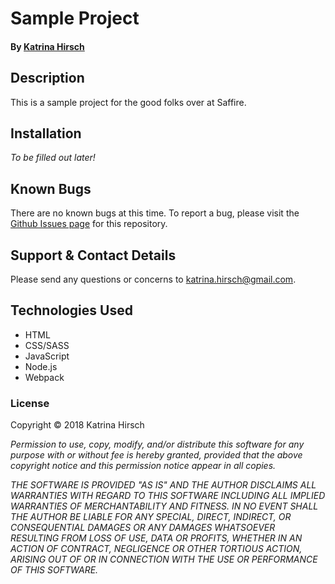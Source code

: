 # Sample Project

#### By [Katrina Hirsch](https://github.com/khirsch)

## Description

This is a sample project for the good folks over at Saffire.

## Installation

_To be filled out later!_

## Known Bugs

There are no known bugs at this time. To report a bug, please visit the [Github Issues page](https://github.com/khirsch/sample-project/issues) for this repository.

## Support & Contact Details

Please send any questions or concerns to katrina.hirsch@gmail.com.

## Technologies Used

* HTML
* CSS/SASS
* JavaScript
* Node.js
* Webpack

### License

Copyright &copy; 2018 Katrina Hirsch

_Permission to use, copy, modify, and/or distribute this software for any purpose with or without fee is hereby granted, provided that the above copyright notice and this permission notice appear in all copies._

_THE SOFTWARE IS PROVIDED "AS IS" AND THE AUTHOR DISCLAIMS ALL WARRANTIES WITH REGARD TO THIS SOFTWARE INCLUDING ALL IMPLIED WARRANTIES OF MERCHANTABILITY AND FITNESS. IN NO EVENT SHALL THE AUTHOR BE LIABLE FOR ANY SPECIAL, DIRECT, INDIRECT, OR CONSEQUENTIAL DAMAGES OR ANY DAMAGES WHATSOEVER RESULTING FROM LOSS OF USE, DATA OR PROFITS, WHETHER IN AN ACTION OF CONTRACT, NEGLIGENCE OR OTHER TORTIOUS ACTION, ARISING OUT OF OR IN CONNECTION WITH THE USE OR PERFORMANCE OF THIS SOFTWARE._
